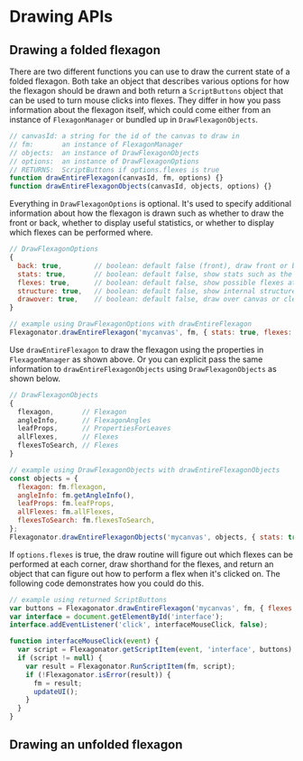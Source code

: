 # Drawing APIs

## Drawing a folded flexagon

There are two different functions you can use to draw the current state of a folded flexagon.
Both take an object that describes various options for how the flexagon should be drawn
and both return a `ScriptButtons` object that can be used to turn mouse clicks into flexes.
They differ in how you pass information about the flexagon itself,
which could come either from an instance of `FlexagonManager` or bundled up in `DrawFlexagonObjects`.

```javascript
// canvasId: a string for the id of the canvas to draw in
// fm:       an instance of FlexagonManager
// objects:  an instance of DrawFlexagonObjects
// options:  an instance of DrawFlexagonOptions
// RETURNS:  ScriptButtons if options.flexes is true
function drawEntireFlexagon(canvasId, fm, options) {}
function drawEntireFlexagonObjects(canvasId, objects, options) {}
```

Everything in `DrawFlexagonOptions` is optional.
It's used to specify additional information about how the flexagon is drawn
such as whether to draw the front or back, whether to display useful statistics, or
whether to display which flexes can be performed where.

```javascript
// DrawFlexagonOptions
{
  back: true,        // boolean: default false (front), draw front or back
  stats: true,       // boolean: default false, show stats such as the number of leaves
  flexes: true,      // boolean: default false, show possible flexes at each corner
  structure: true,   // boolean: default false, show internal structure of each pat
  drawover: true,    // boolean: default false, draw over canvas or clear first
}

// example using DrawFlexagonOptions with drawEntireFlexagon
Flexagonator.drawEntireFlexagon('mycanvas', fm, { stats: true, flexes: true, structure: true });
```

Use `drawEntireFlexagon` to draw the flexagon using the properties in `FlexagonManager` as shown above.
Or you can explicit pass the same information to `drawEntireFlexagonObjects` using `DrawFlexagonObjects`
as shown below.

```javascript
// DrawFlexagonObjects
{
  flexagon,       // Flexagon
  angleInfo,      // FlexagonAngles
  leafProps,      // PropertiesForLeaves
  allFlexes,      // Flexes
  flexesToSearch, // Flexes
}

// example using DrawFlexagonObjects with drawEntireFlexagonObjects
const objects = {
  flexagon: fm.flexagon,
  angleInfo: fm.getAngleInfo(),
  leafProps: fm.leafProps,
  allFlexes: fm.allFlexes,
  flexesToSearch: fm.flexesToSearch,
};
Flexagonator.drawEntireFlexagonObjects('mycanvas', objects, { stats: true, flexes: true, structure: true });
```

If `options.flexes` is true, the draw routine will figure out which flexes can be performed at each corner,
draw shorthand for the flexes, and return an object that can figure out how to perform a flex when it's clicked on.
The following code demonstrates how you could do this.

```javascript
// example using returned ScriptButtons
var buttons = Flexagonator.drawEntireFlexagon('mycanvas', fm, { flexes: true });
var interface = document.getElementById('interface');
interface.addEventListener('click', interfaceMouseClick, false);

function interfaceMouseClick(event) {
  var script = Flexagonator.getScriptItem(event, 'interface', buttons);
  if (script != null) {
    var result = Flexagonator.RunScriptItem(fm, script);
    if (!Flexagonator.isError(result)) {
      fm = result;
      updateUI();
    }
  }
}

```


## Drawing an unfolded flexagon

